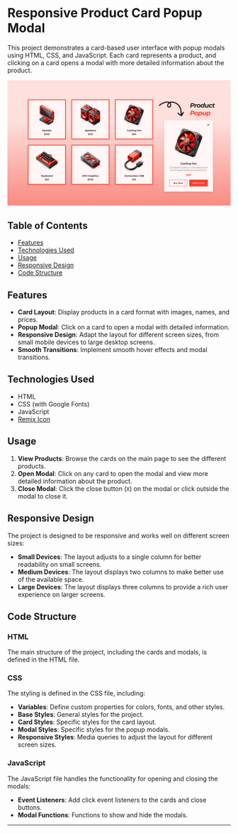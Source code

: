 # Responsive Product Card Popup Modal 

This project demonstrates a card-based user interface with popup modals using HTML, CSS, and JavaScript. Each card represents a product, and clicking on a card opens a modal with more detailed information about the product.

![preview img](/preview.png)

## Table of Contents

- [Features](#features)
- [Technologies Used](#technologies-used)
- [Usage](#usage)
- [Responsive Design](#responsive-design)
- [Code Structure](#code-structure)


## Features

- **Card Layout**: Display products in a card format with images, names, and prices.
- **Popup Modal**: Click on a card to open a modal with detailed information.
- **Responsive Design**: Adapt the layout for different screen sizes, from small mobile devices to large desktop screens.
- **Smooth Transitions**: Implement smooth hover effects and modal transitions.

## Technologies Used

- HTML
- CSS (with Google Fonts)
- JavaScript
- [Remix Icon](https://remixicon.com/)

## Usage

1. **View Products**: Browse the cards on the main page to see the different products.
2. **Open Modal**: Click on any card to open the modal and view more detailed information about the product.
3. **Close Modal**: Click the close button (`X`) on the modal or click outside the modal to close it.

## Responsive Design

The project is designed to be responsive and works well on different screen sizes:

- **Small Devices**: The layout adjusts to a single column for better readability on small screens.
- **Medium Devices**: The layout displays two columns to make better use of the available space.
- **Large Devices**: The layout displays three columns to provide a rich user experience on larger screens.

## Code Structure

### HTML

The main structure of the project, including the cards and modals, is defined in the HTML file.

### CSS

The styling is defined in the CSS file, including:

- **Variables**: Define custom properties for colors, fonts, and other styles.
- **Base Styles**: General styles for the project.
- **Card Styles**: Specific styles for the card layout.
- **Modal Styles**: Specific styles for the popup modals.
- **Responsive Styles**: Media queries to adjust the layout for different screen sizes.

### JavaScript

The JavaScript file handles the functionality for opening and closing the modals:

- **Event Listeners**: Add click event listeners to the cards and close buttons.
- **Modal Functions**: Functions to show and hide the modals.

---